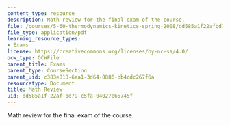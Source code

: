 ```yaml
---
content_type: resource
description: Math review for the final exam of the course.
file: /courses/5-60-thermodynamics-kinetics-spring-2008/dd585a1f22afbd79c5fa04027e65745f_final_exam_math.pdf
file_type: application/pdf
learning_resource_types:
- Exams
license: https://creativecommons.org/licenses/by-nc-sa/4.0/
ocw_type: OCWFile
parent_title: Exams
parent_type: CourseSection
parent_uid: c383e818-6ea1-3d64-0886-bb4cdc267f6a
resourcetype: Document
title: Math Review
uid: dd585a1f-22af-bd79-c5fa-04027e65745f
---
```

Math review for the final exam of the course.